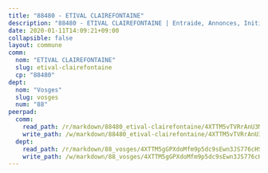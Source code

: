 ```yaml
---
title: "88480 - ETIVAL CLAIREFONTAINE"
description: "88480 - ETIVAL CLAIREFONTAINE | Entraide, Annonces, Initiatives"
date: 2020-01-11T14:09:21+09:00
collapsible: false
layout: commune
comm:
  nom: "ETIVAL CLAIREFONTAINE"
  slug: etival-clairefontaine
  cp: "88480"
dept:
  nom: "Vosges"
  slug: vosges
  num: "88"
peerpad:
  comm:
    read_path: /r/markdown/88480_etival-clairefontaine/4XTTM5vTVRrAnU3MfUnVbP2MaoNEq9YVV7xzUJnb4c29XGNrJ
    write_path: /w/markdown/88480_etival-clairefontaine/4XTTM5vTVRrAnU3MfUnVbP2MaoNEq9YVV7xzUJnb4c29XGNrJ-K3TgTgY4rRevdbA1M6trdQPUsFXbuP3GjkYixdJBbPTUuC67LrUENjcS2hUMTeXHp5wgNZ2Y5yxRaCzhYteR8q75UDS7629AEtQZZ78i27P4wpiYGxnnEELvdeM9LeVo1xbaL9Dx
  dept:
    read_path: /r/markdown/88_vosges/4XTTM5gGPXdoMfm9p5dc9sEwn3JS776cHSw64JYpD4AKnKgyh
    write_path: /w/markdown/88_vosges/4XTTM5gGPXdoMfm9p5dc9sEwn3JS776cHSw64JYpD4AKnKgyh-K3TgUjEFywcTUHQwfrd2vcZqhoXLakdoQGFv4iriv1FKkvQkBsudnBxafkQDfPcxTDRHN5T6bYyganuvcakuKenYoB5mPLKqUBjNMwpn75GQVixUmzXGkneDufRSqDthC8iyXi1Z
---
```


